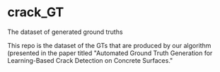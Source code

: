 # crack_GT
The dataset of generated ground truths 

This repo is the dataset of the GTs that are produced by our algorithm (presented in the paper titled "Automated Ground Truth Generation for Learning-Based Crack Detection on Concrete Surfaces."
